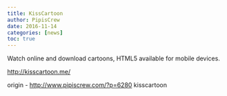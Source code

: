 ```yaml
---
title: KissCartoon
author: PipisCrew
date: 2016-11-14
categories: [news]
toc: true
---
```


Watch online and download cartoons, HTML5 available for mobile devices.

http://kisscartoon.me/

origin - http://www.pipiscrew.com/?p=6280 kisscartoon